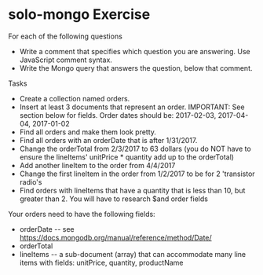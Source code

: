 # solo-mongo Exercise

For each of the following questions
 - Write a comment that specifies which question you are answering. Use JavaScript comment syntax.
 - Write the Mongo query that answers the question, below that comment.

Tasks
 - Create a collection named orders.
 - Insert at least 3 documents that represent an order. IMPORTANT: See section below for fields. Order dates should be: 2017-02-03, 2017-04-04, 2017-01-02
 - Find all orders and make them look pretty.
 - Find all orders with an orderDate that is after 1/31/2017.
 - Change the orderTotal from 2/3/2017 to 63 dollars (you do NOT have to ensure the lineItems' unitPrice * quantity add up to the orderTotal)
 - Add another lineItem to the order from 4/4/2017
 - Change the first lineItem in the order from 1/2/2017 to be for 2 'transistor radio's
 - Find orders with lineItems that have a quantity that is less than 10, but greater than 2. You will have to research $and order fields

Your orders need to have the following fields:
 - orderDate -- see https://docs.mongodb.org/manual/reference/method/Date/
 - orderTotal
 - lineItems -- a sub-document (array) that can accommodate many line items with fields: unitPrice, quantity, productName
